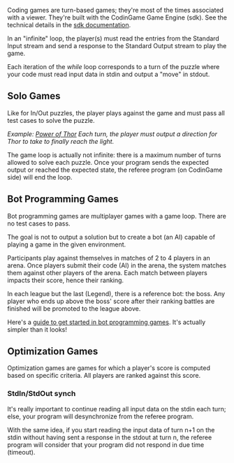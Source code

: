 Coding games are turn-based games; they're most of the times associated with a viewer. They're built with the CodinGame Game Engine (sdk). See the technical details in the [sdk documentation](https://www.codingame.com/playgrounds/25775/codingame-sdk-documentation).

In an "infinite" loop, the player(s) must read the entries from the Standard Input stream and send a response to the Standard Output stream to play the game.

Each iteration of the _while_ loop corresponds to a turn of the puzzle where your code must read input data in stdin and output a "move" in stdout.

## Solo Games

Like for In/Out puzzles, the player plays against the game and must pass all test cases to solve the puzzle.

_Example: [Power of Thor](https://www.codingame.com/training/easy/power-of-thor-episode-1)
Each turn, the player must output a direction for Thor to take to finally reach the light._

The game loop is actually not infinite: there is a maximum number of turns allowed to solve each puzzle. Once your program sends the expected output or reached the expected state, the referee program (on CodinGame side) will end the loop.

## Bot Programming Games
 
Bot programming games are multiplayer games with a game loop. There are no test cases to pass.

The goal is not to output a solution but to create a bot (an AI) capable of playing a game in the given environment. 

Participants play against themselves in matches of 2 to 4 players in an arena. Once players submit their code (AI) in the arena, the system matches them against other players of the arena. Each match between players impacts their score, hence their ranking.

In each league but the last (Legend), there is a reference bot: the boss. Any player who ends up above the boss' score after their ranking battles are finished will be promoted to the league above.

Here's a [guide to get started in bot programming games](https://www.codingame.com/playgrounds/53785/tutorial-for-bot-programming-on-codingame). It's actually simpler than it looks!

## Optimization Games

Optimization games are games for which a player's score is computed based on specific criteria. All players are ranked against this score.

### StdIn/StdOut synch

It's really important to continue reading all input data on the stdin each turn; else, your program will desynchronize from the referee program.

With the same idea, if you start reading the input data of turn n+1 on the stdin without having sent a response in the stdout at turn n, the referee program will consider that your program did not respond in due time (timeout).